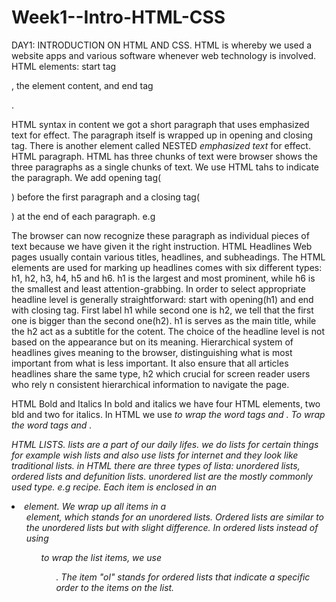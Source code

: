 # Week1--Intro-HTML-CSS
DAY1: INTRODUCTION ON HTML AND CSS.
HTML is whereby we used a website apps and various software whenever web technology is involved.
HTML elements: start tag <p>, the element content, and end tag</p>.

HTML syntax in content we got a short paragraph that uses emphasized text for effect.
The paragraph itself is wrapped up in opening and closing tag.
There is another element called NESTED <em> emphasized text </em> for effect.
HTML paragraph. HTML has three chunks of text were browser shows the three paragraphs as a single chunks of text.
We use HTML tahs to indicate the paragraph.
We add opening tag(<p>) before the first paragraph and a closing tag(</p>) at the end of each paragraph.
e.g <p> 
The browser can now recognize these paragraph as individual pieces of text because we have given it the right instruction.
HTML Headlines 
Web pages usually contain various titles, headlines, and subheadings. The HTML elements are used for marking up headlines comes with six different types: h1, h2, h3, h4, h5 and h6.
h1 is the largest and most prominent, while h6 is the smallest and least attention-grabbing.
In order to select appropriate headline level is generally straightforward: start with opening(h1) and end with closing tag.
First label h1 while second one is h2, we tell that the first one is bigger than the second one(h2). h1 is serves as the main title, while the h2 act as a subtitle for the cotent.
The choice of the headline level is not based on the appearance but on its meaning. Hierarchical system of headlines gives meaning to the browser, distinguishing what is most important from what is less important.
It also ensure that all articles headlines share the same type, h2 which crucial for screen reader users who rely n consistent hierarchical information to navigate the page.

HTML Bold and Italics
In bold and italics we have four HTML elements, two bld and two for italics. In HTML we use <i> to wrap the word <em> tags and <i>.
To wrap the word<em> tags and <i>.

HTML LISTS.
lists are a part of our daily lifes.
we do lists for certain things for example wish lists and also use lists for internet and they look like traditional lists.
in HTML there are three types of lista: unordered lists, ordered lists and defunition lists.
unordered list are the mostly commonly used type. e.g recipe.
Each item is enclosed in an <li> element.
We wrap up all items in a <ul> element, which stands for an unordered lists.
Ordered lists are similar to the unordered lists but with slight difference.
In ordered lists instead of using <ul> to wrap the list items, we use <ol>.
The item  "ol" stands for ordered lists that indicate a specific order to the items on the list.
